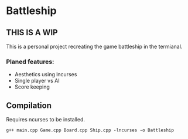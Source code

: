 # Battleship

## THIS IS A WIP
This is a personal project recreating the game battleship in the termianal.

### Planed features:
* Aesthetics using lncurses
* Single player vs AI
* Score keeping


## Compilation
Requires ncurses to be installed.

```
g++ main.cpp Game.cpp Board.cpp Ship.cpp -lncurses -o Battleship
```
